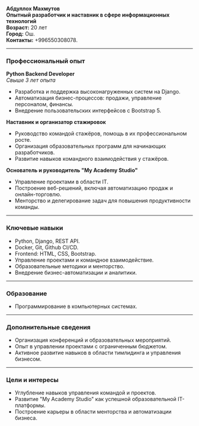 
**Абдуллох Махмутов**  
**Опытный разработчик и наставник в сфере информационных технологий**  
**Возраст:** 20 лет  
**Город:** Ош.  
**Контакты:** +996550308078.  

---

### **Профессиональный опыт**  

**Python Backend Developer**  
*Свыше 3 лет опыта*  
- Разработка и поддержка высоконагруженных систем на Django.  
- Автоматизация бизнес-процессов: продажи, управление персоналом, финансы.  
- Внедрение пользовательских интерфейсов с Bootstrap 5.  

**Наставник и организатор стажировок**  
- Руководство командой стажёров, помощь в их профессиональном росте.  
- Организация образовательных программ для начинающих разработчиков.  
- Развитие навыков командного взаимодействия у стажёров.  

**Основатель и руководитель "My Academy Studio"**  
- Управление проектами в области IT.  
- Построение веб-решений, включая автоматизацию продаж и онлайн-торговлю.  
- Менторство и делегирование задач для повышения продуктивности команды.  

---

### **Ключевые навыки**  
- Python, Django, REST API.
- Docker, Git, Github CI/CD.
- Frontend: HTML, CSS, Bootstrap.  
- Управление проектами и командное взаимодействие.  
- Образовательные методики и менторство.  
- Внедрение бизнес-автоматизации и аналитики.  

---

### **Образование**  
- Программирование в компьютерных системах.  

---

### **Дополнительные сведения**  
- Организация конференций и образовательных мероприятий.  
- Опыт в управлении проектами с ограниченным бюджетом.  
- Активное развитие навыков в области тимлидинга и управления бизнесом.  

---

### **Цели и интересы**  
- Углубление навыков управления командой и проектов.  
- Развитие "My Academy Studio" как успешной образовательной IT-платформы.  
- Построение карьеры в области менторства и автоматизации бизнеса.  
